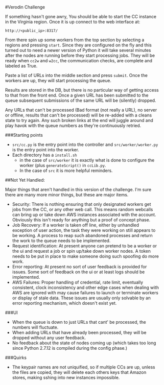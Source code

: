 #Verodin Challenge

If something hasn't gone awry, You should be able to start the CC
instance in the Virginia region.  Once it is up connect to the web
interface at:

`http://<public_ip>:8317/`

From there spin up some workers from the top section by selecting a
regions and pressing `start`.  Since they are
configured on the fly and this turned out to need a newer version of
Python it will take several minutes after the nodes are running before
they start processing jobs.  They will be ready when `cc2w` and `w2cc`,
the communication checks, are complete and labeled as True.

Paste a list of URLs into the middle section and press `submit`.
Once the workers are up, they will start processing the queue.

Results are stored in the DB, but there is no particular way of
getting access to that from the front end.  Once a given URL has been
submitted to the queue subsequent submissions of the same URL will
be (silently) dropped.

Any URLs that can't be processed (Bad format (not really a URL), no
server or offline, results that can't be processed) will be re-added
with a cleans state to try again.  Any such broken links at the end
will juggle around and play havok with the queue numbers as they're
continuously retried.

###Starting points

* `src/cc.py` is the entry point into the controller and
`src/worker/worker.py` is the entry point into the worker.
* Each directory has a `install.sh`
  * in the case of `src/worker` it  is exactly what is done
to configure the worker (plus `generateScript()` in
`ccLib.py`.
  * In the case of `src` it is more helpful reminders.


##Not Yet Handled:

Major things that aren't handled in this version of the challenge.  I'm
sure there are many more minor things, but these are major items.

* Security: There is nothing ensuring that only designated workers
get jobs from the CC, or any other web call.  This means random
webcalls can bring up or take down AWS instances associated with
the account. Obviously this isn't ready for anything but a proof of
concept phase.
* Job Recovery:  If a worker is taken off line, either by unhandled
exception of user action, the task they were working on still appears to
be working.  A process to reap such abandoned processes and return the
work to the queue needs to be implemented.
* Request identification: At present anyone can pretend to be a worker or
the ui and request a job or spin up/take down worker nodes.  A token
needs to be put in place to make someone doing such spoofing do more work.
* Error reporting: At present no sort of user feedback is provided for
issues. Some sort of feedback on the ui or at least logs should be
implemented.
* AWS Failures: Proper handling of credential, rate limit, eventually
consistent, clock inconsistency and other edge cases when dealing with
AWS are ignored with may cause failures to launch or terminate workers
or display of stale data.  These issues are usually only solvable by
an error reporting mechanism, which doesn't exist yet.

###UI

* When the queue is down to just URLs that cant' be processed, the
numbers will fluctuate.
* When adding URLs that have already been processed, they will be
dropped without any user feedback.
* No feedback about the state of nodes coming up (which takes too long
since Python 2.7.12 is compiled during the config phase.)

###Quirks

* The keypair names are not uniquified, so if multiple CCs are up, unless the files are copied, they will delete each others keys
that Amazon stores, making sshing into new instances impossible.

